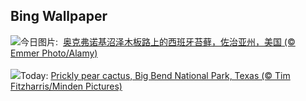 ## Bing Wallpaper
![](https://www.bing.com/th?id=OHR.OkefenokeeSwamp_ZH-CN3640203783_UHD.jpg&w=1000)今日图片: &nbsp;[奥克弗诺基沼泽木板路上的西班牙苔藓，佐治亚州，美国 (© Emmer Photo/Alamy)](https://www.bing.com/th?id=OHR.OkefenokeeSwamp_ZH-CN3640203783_UHD.jpg)
<br><br/>
![](https://www.bing.com/th?id=OHR.BigBendAnniv_EN-US8613000977_UHD.jpg&w=1000)Today: [Prickly pear cactus, Big Bend National Park, Texas (© Tim Fitzharris/Minden Pictures)](https://www.bing.com/th?id=OHR.BigBendAnniv_EN-US8613000977_UHD.jpg)
<br><br/>
